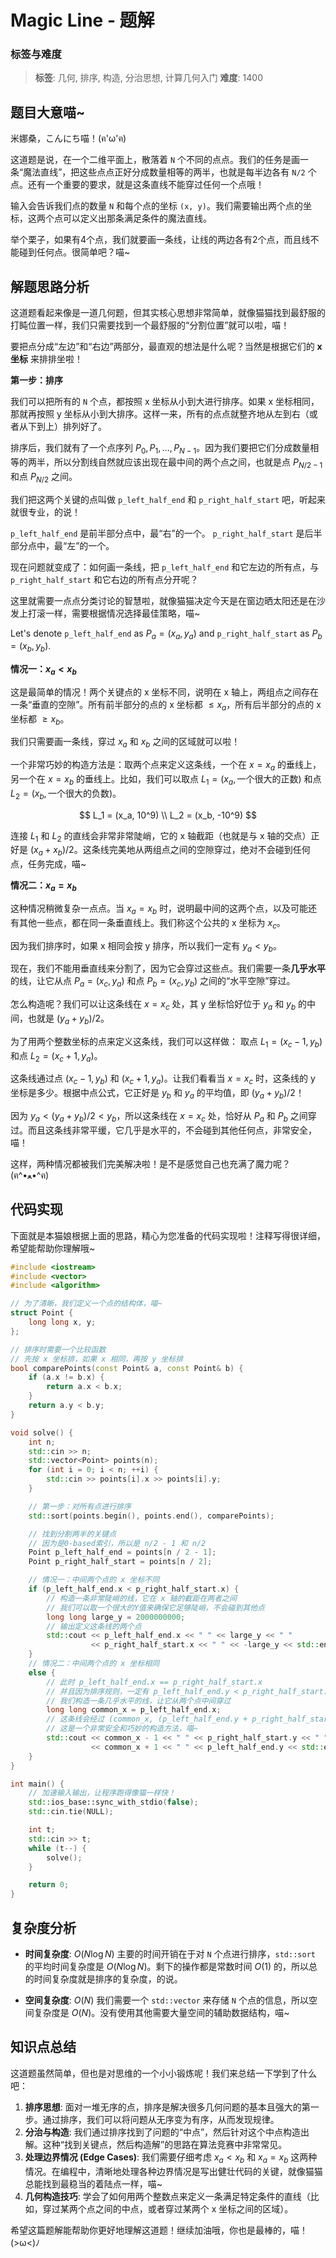 # Magic Line - 题解

### 标签与难度
> **标签**: 几何, 排序, 构造, 分治思想, 计算几何入门
> **难度**: 1400

## 题目大意喵~

米娜桑，こんにち喵！(ฅ'ω'ฅ)

这道题是说，在一个二维平面上，散落着 `N` 个不同的点点。我们的任务是画一条“魔法直线”，把这些点点正好分成数量相等的两半，也就是每半边各有 `N/2` 个点。还有一个重要的要求，就是这条直线不能穿过任何一个点哦！

输入会告诉我们点的数量 `N` 和每个点的坐标 `(x, y)`。我们需要输出两个点的坐标，这两个点可以定义出那条满足条件的魔法直线。

举个栗子，如果有4个点，我们就要画一条线，让线的两边各有2个点，而且线不能碰到任何点。很简单吧？喵~

## 解题思路分析

这道题看起来像是一道几何题，但其实核心思想非常简单，就像猫猫找到最舒服的打盹位置一样，我们只需要找到一个最舒服的“分割位置”就可以啦，喵！

要把点分成“左边”和“右边”两部分，最直观的想法是什么呢？当然是根据它们的 **x坐标** 来排排坐啦！

**第一步：排序**

我们可以把所有的 `N` 个点，都按照 x 坐标从小到大进行排序。如果 x 坐标相同，那就再按照 y 坐标从小到大排序。这样一来，所有的点点就整齐地从左到右（或者从下到上）排列好了。

排序后，我们就有了一个点序列 $P_0, P_1, \dots, P_{N-1}$。因为我们要把它们分成数量相等的两半，所以分割线自然就应该出现在最中间的两个点之间，也就是点 $P_{N/2-1}$ 和点 $P_{N/2}$ 之间。

我们把这两个关键的点叫做 `p_left_half_end` 和 `p_right_half_start` 吧，听起来就很专业，的说！

`p_left_half_end` 是前半部分点中，最“右”的一个。
`p_right_half_start` 是后半部分点中，最“左”的一个。

现在问题就变成了：如何画一条线，把 `p_left_half_end` 和它左边的所有点，与 `p_right_half_start` 和它右边的所有点分开呢？

这里就需要一点点分类讨论的智慧啦，就像猫猫决定今天是在窗边晒太阳还是在沙发上打滚一样，需要根据情况选择最佳策略，喵~

Let's denote `p_left_half_end` as $P_a = (x_a, y_a)$ and `p_right_half_start` as $P_b = (x_b, y_b)$.

**情况一：$x_a < x_b$**

这是最简单的情况！两个关键点的 x 坐标不同，说明在 x 轴上，两组点之间存在一条“垂直的空隙”。所有前半部分的点的 x 坐标都 $\le x_a$，所有后半部分的点的 x 坐标都 $\ge x_b$。

我们只需要画一条线，穿过 $x_a$ 和 $x_b$ 之间的区域就可以啦！

一个非常巧妙的构造方法是：取两个点来定义这条线，一个在 $x=x_a$ 的垂线上，另一个在 $x=x_b$ 的垂线上。比如，我们可以取点 $L_1 = (x_a, \text{一个很大的正数})$ 和点 $L_2 = (x_b, \text{一个很大的负数})$。

$$
L_1 = (x_a, 10^9) \\
L_2 = (x_b, -10^9)
$$

连接 $L_1$ 和 $L_2$ 的直线会非常非常陡峭，它的 x 轴截距（也就是与 x 轴的交点）正好是 $(x_a + x_b) / 2$。这条线完美地从两组点之间的空隙穿过，绝对不会碰到任何点，任务完成，喵~



**情况二：$x_a = x_b$**

这种情况稍微复杂一点点。当 $x_a = x_b$ 时，说明最中间的这两个点，以及可能还有其他一些点，都在同一条垂直线上。我们称这个公共的 x 坐标为 $x_c$。

因为我们排序时，如果 x 相同会按 y 排序，所以我们一定有 $y_a < y_b$。

现在，我们不能用垂直线来分割了，因为它会穿过这些点。我们需要一条**几乎水平**的线，让它从点 $P_a = (x_c, y_a)$ 和点 $P_b = (x_c, y_b)$ 之间的“水平空隙”穿过。

怎么构造呢？我们可以让这条线在 $x=x_c$ 处，其 y 坐标恰好位于 $y_a$ 和 $y_b$ 的中间，也就是 $(y_a + y_b) / 2$。

为了用两个整数坐标的点来定义这条线，我们可以这样做：
取点 $L_1 = (x_c - 1, y_b)$ 和点 $L_2 = (x_c + 1, y_a)$。

这条线通过点 $(x_c-1, y_b)$ 和 $(x_c+1, y_a)$。让我们看看当 $x = x_c$ 时，这条线的 y 坐标是多少。根据中点公式，它正好是 $y_b$ 和 $y_a$ 的平均值，即 $(y_a + y_b) / 2$！

因为 $y_a < (y_a + y_b) / 2 < y_b$，所以这条线在 $x=x_c$ 处，恰好从 $P_a$ 和 $P_b$ 之间穿过。而且这条线非常平缓，它几乎是水平的，不会碰到其他任何点，非常安全，喵！



这样，两种情况都被我们完美解决啦！是不是感觉自己也充满了魔力呢？(ฅ^•ﻌ•^ฅ)

## 代码实现

下面就是本猫娘根据上面的思路，精心为您准备的代码实现啦！注释写得很详细，希望能帮助你理解哦~

```cpp
#include <iostream>
#include <vector>
#include <algorithm>

// 为了清晰，我们定义一个点的结构体，喵~
struct Point {
    long long x, y;
};

// 排序时需要一个比较函数
// 先按 x 坐标排，如果 x 相同，再按 y 坐标排
bool comparePoints(const Point& a, const Point& b) {
    if (a.x != b.x) {
        return a.x < b.x;
    }
    return a.y < b.y;
}

void solve() {
    int n;
    std::cin >> n;
    std::vector<Point> points(n);
    for (int i = 0; i < n; ++i) {
        std::cin >> points[i].x >> points[i].y;
    }

    // 第一步：对所有点进行排序
    std::sort(points.begin(), points.end(), comparePoints);

    // 找到分割两半的关键点
    // 因为是0-based索引，所以是 n/2 - 1 和 n/2
    Point p_left_half_end = points[n / 2 - 1];
    Point p_right_half_start = points[n / 2];

    // 情况一：中间两个点的 x 坐标不同
    if (p_left_half_end.x < p_right_half_start.x) {
        // 构造一条非常陡峭的线，它在 x 轴的截距在两者之间
        // 我们可以取一个很大的Y值来确保它足够陡峭，不会碰到其他点
        long long large_y = 2000000000;
        // 输出定义这条线的两个点
        std::cout << p_left_half_end.x << " " << large_y << " "
                  << p_right_half_start.x << " " << -large_y << std::endl;
    } 
    // 情况二：中间两个点的 x 坐标相同
    else {
        // 此时 p_left_half_end.x == p_right_half_start.x
        // 并且因为排序规则，一定有 p_left_half_end.y < p_right_half_start.y
        // 我们构造一条几乎水平的线，让它从两个点中间穿过
        long long common_x = p_left_half_end.x;
        // 这条线会经过 (common_x, (p_left_half_end.y + p_right_half_start.y)/2)
        // 这是一个非常安全和巧妙的构造方法，喵~
        std::cout << common_x - 1 << " " << p_right_half_start.y << " "
                  << common_x + 1 << " " << p_left_half_end.y << std::endl;
    }
}

int main() {
    // 加速输入输出，让程序跑得像猫一样快！
    std::ios_base::sync_with_stdio(false);
    std::cin.tie(NULL);

    int t;
    std::cin >> t;
    while (t--) {
        solve();
    }

    return 0;
}
```

## 复杂度分析

*   **时间复杂度**: $O(N \log N)$
    主要的时间开销在于对 `N` 个点进行排序，`std::sort` 的平均时间复杂度是 $O(N \log N)$。剩下的操作都是常数时间 $O(1)$ 的，所以总的时间复杂度就是排序的复杂度，的说。

*   **空间复杂度**: $O(N)$
    我们需要一个 `std::vector` 来存储 `N` 个点的信息，所以空间复杂度是 $O(N)$。没有使用其他需要大量空间的辅助数据结构，喵~

## 知识点总结

这道题虽然简单，但也是对思维的一个小小锻炼呢！我们来总结一下学到了什么吧：

1.  **排序思想**: 面对一堆无序的点，排序是解决很多几何问题的基本且强大的第一步。通过排序，我们可以将问题从无序变为有序，从而发现规律。
2.  **分治与构造**: 我们通过排序找到了问题的“中点”，然后针对这个中点构造出解。这种“找到关键点，然后构造解”的思路在算法竞赛中非常常见。
3.  **处理边界情况 (Edge Cases)**: 我们需要仔细考虑 $x_a < x_b$ 和 $x_a = x_b$ 这两种情况。在编程中，清晰地处理各种边界情况是写出健壮代码的关键，就像猫猫总能找到最稳当的着陆点一样，喵~
4.  **几何构造技巧**: 学会了如何用两个整数点来定义一条满足特定条件的直线（比如，穿过某两个点之间的中点，或者穿过某两个 x 坐标之间的区域）。

希望这篇题解能帮助你更好地理解这道题！继续加油哦，你也是最棒的，喵！(>ω<)ﾉ
